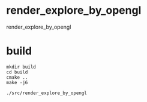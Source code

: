 # render_explore_by_opengl
render_explore_by_opengl

# build
```
mkdir build
cd build
cmake ..
make -j6

./src/render_explore_by_opengl
```